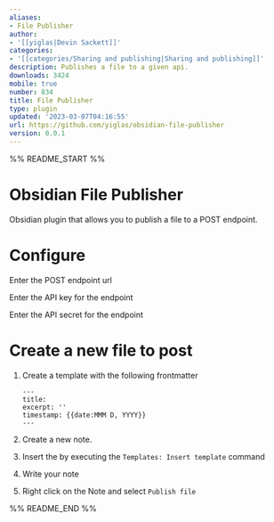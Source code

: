 ```yaml
---
aliases:
- File Publisher
author:
- '[[yiglas|Devin Sackett]]'
categories:
- '[[categories/Sharing and publishing|Sharing and publishing]]'
description: Publishes a file to a given api.
downloads: 3424
mobile: true
number: 834
title: File Publisher
type: plugin
updated: '2023-03-07T04:16:55'
url: https://github.com/yiglas/obsidian-file-publisher
version: 0.0.1
---
```


%% README_START %%

# Obsidian File Publisher

Obsidian plugin that allows you to publish a file to a POST endpoint.

# Configure

Enter the POST endpoint url

Enter the API key for the endpoint

Enter the API secret for the endpoint

# Create a new file to post

1. Create a template with the following frontmatter

   ```
   ---
   title:
   excerpt: ''
   timestamp: {{date:MMM D, YYYY}}
   ---
   ```

2. Create a new note.

3. Insert the by executing the `Templates: Insert template` command

4. Write your note

5. Right click on the Note and select `Publish file`


%% README_END %%